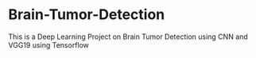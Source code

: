 # Brain-Tumor-Detection
This is a Deep Learning Project on Brain Tumor Detection using CNN and VGG19 using Tensorflow

